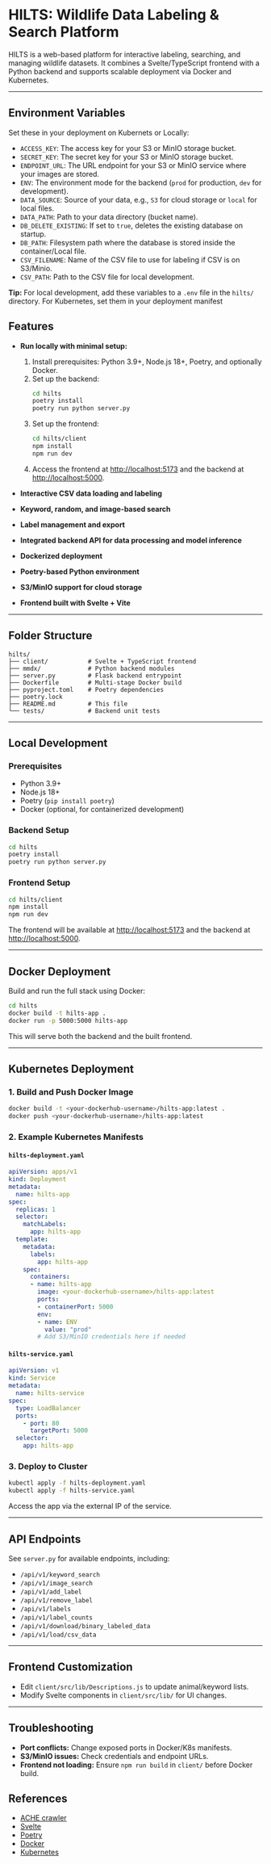 # HILTS: Wildlife Data Labeling & Search Platform

HILTS is a web-based platform for interactive labeling, searching, and managing wildlife datasets. It combines a Svelte/TypeScript frontend with a Python backend and supports scalable deployment via Docker and Kubernetes.

---

## Environment Variables

Set these in your deployment on Kubernets or Locally:

- `ACCESS_KEY`: The access key for your S3 or MinIO storage bucket.
- `SECRET_KEY`: The secret key for your S3 or MinIO storage bucket.
- `ENDPOINT_URL`: The URL endpoint for your S3 or MinIO service where your images are stored.
- `ENV`: The environment mode for the backend (`prod` for production, `dev` for development).
- `DATA_SOURCE`: Source of your data, e.g., `S3` for cloud storage or `local` for local files.
- `DATA_PATH`: Path to your data directory (bucket name).
- `DB_DELETE_EXISTING`: If set to `true`, deletes the existing database on startup.
- `DB_PATH`: Filesystem path where the database is stored inside the container/Local file.
- `CSV_FILENAME`: Name of the CSV file to use for labeling if CSV is on S3/Minio.
- `CSV_PATH`: Path to the CSV file for local development.

**Tip:**
For local development, add these variables to a `.env` file in the `hilts/` directory. For Kubernetes, set them in your deployment manifest

## Features

- **Run locally with minimal setup:**
    1. Install prerequisites: Python 3.9+, Node.js 18+, Poetry, and optionally Docker.
    2. Set up the backend:
         ```bash
         cd hilts
         poetry install
         poetry run python server.py
         ```
    3. Set up the frontend:
         ```bash
         cd hilts/client
         npm install
         npm run dev
         ```
    4. Access the frontend at [http://localhost:5173](http://localhost:5173) and the backend at [http://localhost:5000](http://localhost:5000).


- **Interactive CSV data loading and labeling**
- **Keyword, random, and image-based search**
- **Label management and export**
- **Integrated backend API for data processing and model inference**
- **Dockerized deployment**
- **Poetry-based Python environment**
- **S3/MinIO support for cloud storage**
- **Frontend built with Svelte + Vite**

---

## Folder Structure

```
hilts/
├── client/           # Svelte + TypeScript frontend
├── mmdx/             # Python backend modules
├── server.py         # Flask backend entrypoint
├── Dockerfile        # Multi-stage Docker build
├── pyproject.toml    # Poetry dependencies
├── poetry.lock
├── README.md         # This file
└── tests/            # Backend unit tests
```

---

## Local Development

### Prerequisites

- Python 3.9+
- Node.js 18+
- Poetry (`pip install poetry`)
- Docker (optional, for containerized development)

### Backend Setup

```bash
cd hilts
poetry install
poetry run python server.py
```

### Frontend Setup

```bash
cd hilts/client
npm install
npm run dev
```

The frontend will be available at [http://localhost:5173](http://localhost:5173) and the backend at [http://localhost:5000](http://localhost:5000).

---

## Docker Deployment

Build and run the full stack using Docker:

```bash
cd hilts
docker build -t hilts-app .
docker run -p 5000:5000 hilts-app
```

This will serve both the backend and the built frontend.

---

## Kubernetes Deployment

### 1. Build and Push Docker Image

```bash
docker build -t <your-dockerhub-username>/hilts-app:latest .
docker push <your-dockerhub-username>/hilts-app:latest
```

### 2. Example Kubernetes Manifests

#### `hilts-deployment.yaml`
```yaml
apiVersion: apps/v1
kind: Deployment
metadata:
  name: hilts-app
spec:
  replicas: 1
  selector:
    matchLabels:
      app: hilts-app
  template:
    metadata:
      labels:
        app: hilts-app
    spec:
      containers:
      - name: hilts-app
        image: <your-dockerhub-username>/hilts-app:latest
        ports:
        - containerPort: 5000
        env:
        - name: ENV
          value: "prod"
        # Add S3/MinIO credentials here if needed
```

#### `hilts-service.yaml`
```yaml
apiVersion: v1
kind: Service
metadata:
  name: hilts-service
spec:
  type: LoadBalancer
  ports:
    - port: 80
      targetPort: 5000
  selector:
    app: hilts-app
```

### 3. Deploy to Cluster

```bash
kubectl apply -f hilts-deployment.yaml
kubectl apply -f hilts-service.yaml
```

Access the app via the external IP of the service.


---

## API Endpoints

See `server.py` for available endpoints, including:

- `/api/v1/keyword_search`
- `/api/v1/image_search`
- `/api/v1/add_label`
- `/api/v1/remove_label`
- `/api/v1/labels`
- `/api/v1/label_counts`
- `/api/v1/download/binary_labeled_data`
- `/api/v1/load/csv_data`

---

## Frontend Customization

- Edit `client/src/lib/Descriptions.js` to update animal/keyword lists.
- Modify Svelte components in `client/src/lib/` for UI changes.



---

## Troubleshooting

- **Port conflicts:** Change exposed ports in Docker/K8s manifests.
- **S3/MinIO issues:** Check credentials and endpoint URLs.
- **Frontend not loading:** Ensure `npm run build` in `client/` before Docker build.


## References

- [ACHE crawler](https://github.com/ViDA-NYU/ache)
- [Svelte](https://svelte.dev/)
- [Poetry](https://python-poetry.org/)
- [Docker](https://www.docker.com/)
- [Kubernetes](https://kubernetes.io/)
